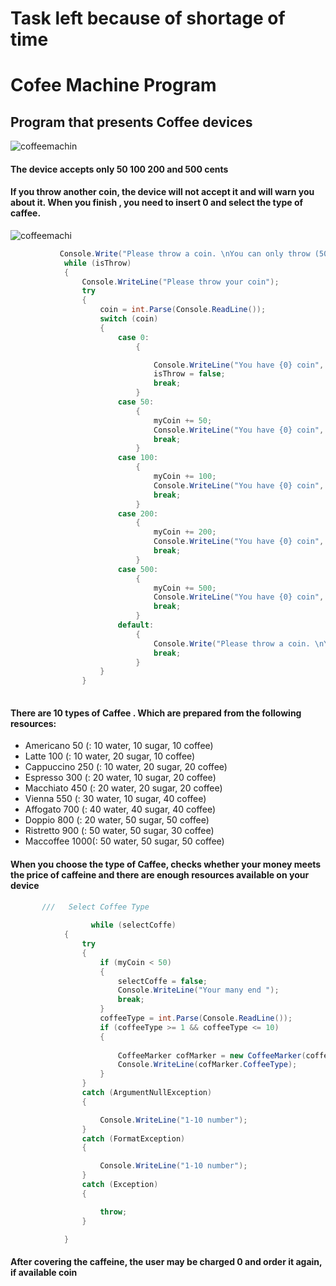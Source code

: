 # Task left because of shortage of time 
# Cofee Machine Program
## Program that presents Coffee devices
![coffeemachin](https://sc02.alicdn.com/kf/HTB15Mtqo5CYBuNkHFCcq6AHtVXak/Coffee-Machine-Fruit-Powder-Mixer-Maker-Vending.jpg)
#### The device accepts only 50 100 200 and 500 cents 
#### If you throw another coin, the device will not accept it and will warn you about it. When you finish , you need to insert 0 and select the type of caffee.
![coffeemachi](https://encrypted-tbn0.gstatic.com/images?q=tbn:ANd9GcShRBQVW3rtr_y_Ytgk0P_IYZYsNswOerAn9DkAEeGelgXkYcQI)
```csharp
           Console.Write("Please throw a coin. \nYou can only throw (50, 100, 200, 500) coins \nAnd  then Enter 0 and select Coffee type \n");
            while (isThrow)
            {
                Console.WriteLine("Please throw your coin");
                try
                {
                    coin = int.Parse(Console.ReadLine());
                    switch (coin)
                    {
                        case 0:
                            {

                                Console.WriteLine("You have {0} coin", myCoin);
                                isThrow = false;
                                break;
                            }
                        case 50:
                            {
                                myCoin += 50;
                                Console.WriteLine("You have {0} coin", myCoin);
                                break;
                            }
                        case 100:
                            {
                                myCoin += 100;
                                Console.WriteLine("You have {0} coin", myCoin);
                                break;
                            }
                        case 200:
                            {
                                myCoin += 200;
                                Console.WriteLine("You have {0} coin", myCoin);
                                break;
                            }
                        case 500:
                            {
                                myCoin += 500;
                                Console.WriteLine("You have {0} coin", myCoin);
                                break;
                            }
                        default:
                            {
                                Console.Write("Please throw a coin. \nYou can only throw (50, 100, 200, 500) coins Or Enter 0 and select Coffee Type \n");
                                break;
                            }
                    }
                }
     
```

#### There are 10 types of Caffee . Which are prepared from the following resources:
- Americano    50 (: 10 water, 10 sugar, 10 coffee)
- Latte        100 (: 10 water, 20 sugar, 10 coffee)
- Cappuccino   250 (: 10 water, 20 sugar, 20 coffee)
- Espresso     300 (: 20 water, 10 sugar, 20 coffee)
- Macchiato    450 (: 20 water, 20 sugar, 20 coffee)
- Vienna       550 (: 30 water, 10 sugar, 40 coffee)
- Affogato     700 (: 40 water, 40 sugar, 40 coffee)
- Doppio       800 (: 20 water, 50 sugar, 50 coffee)
- Ristretto    900 (: 50 water, 50 sugar, 30 coffee)
- Maccoffee   1000(: 50 water, 50 sugar, 50 coffee)

#### When you choose the type of Caffee, checks whether your money meets the price of caffeine and there are enough resources available on your device
```csharp
       ///   Select Coffee Type 
                
                  while (selectCoffe)
            {
                try
                {
                    if (myCoin < 50)
                    {
                        selectCoffe = false;
                        Console.WriteLine("Your many end ");
                        break;
                    }
                    coffeeType = int.Parse(Console.ReadLine());
                    if (coffeeType >= 1 && coffeeType <= 10)
                    {
                    
                        CoffeeMarker cofMarker = new CoffeeMarker(coffeeType);
                        Console.WriteLine(cofMarker.CoffeeType);
                    }
                }
                catch (ArgumentNullException)
                {

                    Console.WriteLine("1-10 number");
                }
                catch (FormatException)
                {

                    Console.WriteLine("1-10 number");
                }
                catch (Exception)
                {

                    throw;
                }

            }
```
#### After covering the caffeine, the user may be charged 0 and order it again, if available coin
